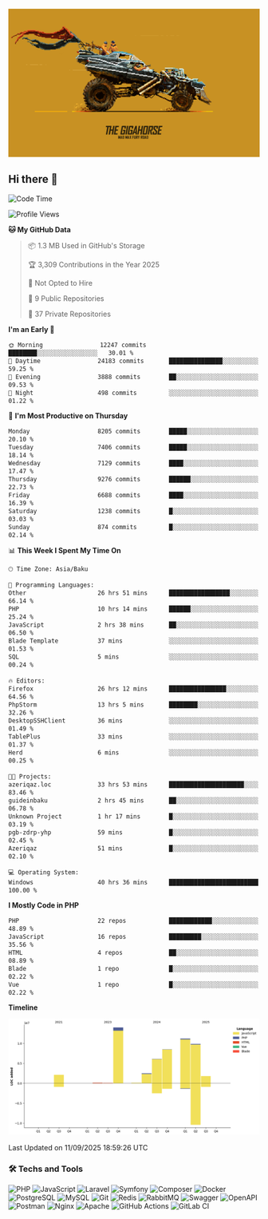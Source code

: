<!--WALLPAPER-->
<p align='center'>
  <img src='assets/wallpapers/11.gif' alt='Banner'>
</p>
<!--/WALLPAPER-->

## Hi there 👋

<!--START_SECTION:waka-->
![Code Time](http://img.shields.io/badge/Code%20Time-270%20hrs%2051%20mins-blue)

![Profile Views](http://img.shields.io/badge/Profile%20Views-0-blue)

**🐱 My GitHub Data** 

> 📦 1.3 MB Used in GitHub's Storage 
 > 
> 🏆 3,309 Contributions in the Year 2025
 > 
> 🚫 Not Opted to Hire
 > 
> 📜 9 Public Repositories 
 > 
> 🔑 37 Private Repositories 
 > 
**I'm an Early 🐤** 

```text
🌞 Morning                12247 commits       ████████░░░░░░░░░░░░░░░░░   30.01 % 
🌆 Daytime                24183 commits       ███████████████░░░░░░░░░░   59.25 % 
🌃 Evening                3888 commits        ██░░░░░░░░░░░░░░░░░░░░░░░   09.53 % 
🌙 Night                  498 commits         ░░░░░░░░░░░░░░░░░░░░░░░░░   01.22 % 
```
📅 **I'm Most Productive on Thursday** 

```text
Monday                   8205 commits        █████░░░░░░░░░░░░░░░░░░░░   20.10 % 
Tuesday                  7406 commits        █████░░░░░░░░░░░░░░░░░░░░   18.14 % 
Wednesday                7129 commits        ████░░░░░░░░░░░░░░░░░░░░░   17.47 % 
Thursday                 9276 commits        ██████░░░░░░░░░░░░░░░░░░░   22.73 % 
Friday                   6688 commits        ████░░░░░░░░░░░░░░░░░░░░░   16.39 % 
Saturday                 1238 commits        █░░░░░░░░░░░░░░░░░░░░░░░░   03.03 % 
Sunday                   874 commits         █░░░░░░░░░░░░░░░░░░░░░░░░   02.14 % 
```


📊 **This Week I Spent My Time On** 

```text
🕑︎ Time Zone: Asia/Baku

💬 Programming Languages: 
Other                    26 hrs 51 mins      █████████████████░░░░░░░░   66.14 % 
PHP                      10 hrs 14 mins      ██████░░░░░░░░░░░░░░░░░░░   25.24 % 
JavaScript               2 hrs 38 mins       ██░░░░░░░░░░░░░░░░░░░░░░░   06.50 % 
Blade Template           37 mins             ░░░░░░░░░░░░░░░░░░░░░░░░░   01.53 % 
SQL                      5 mins              ░░░░░░░░░░░░░░░░░░░░░░░░░   00.24 % 

🔥 Editors: 
Firefox                  26 hrs 12 mins      ████████████████░░░░░░░░░   64.56 % 
PhpStorm                 13 hrs 5 mins       ████████░░░░░░░░░░░░░░░░░   32.26 % 
DesktopSSHClient         36 mins             ░░░░░░░░░░░░░░░░░░░░░░░░░   01.49 % 
TablePlus                33 mins             ░░░░░░░░░░░░░░░░░░░░░░░░░   01.37 % 
Herd                     6 mins              ░░░░░░░░░░░░░░░░░░░░░░░░░   00.25 % 

🐱‍💻 Projects: 
azeriqaz.loc             33 hrs 53 mins      █████████████████████░░░░   83.46 % 
guideinbaku              2 hrs 45 mins       ██░░░░░░░░░░░░░░░░░░░░░░░   06.78 % 
Unknown Project          1 hr 17 mins        █░░░░░░░░░░░░░░░░░░░░░░░░   03.19 % 
pgb-zdrp-yhp             59 mins             █░░░░░░░░░░░░░░░░░░░░░░░░   02.45 % 
Azeriqaz                 51 mins             █░░░░░░░░░░░░░░░░░░░░░░░░   02.10 % 

💻 Operating System: 
Windows                  40 hrs 36 mins      █████████████████████████   100.00 % 
```

**I Mostly Code in PHP** 

```text
PHP                      22 repos            ████████████░░░░░░░░░░░░░   48.89 % 
JavaScript               16 repos            █████████░░░░░░░░░░░░░░░░   35.56 % 
HTML                     4 repos             ██░░░░░░░░░░░░░░░░░░░░░░░   08.89 % 
Blade                    1 repo              █░░░░░░░░░░░░░░░░░░░░░░░░   02.22 % 
Vue                      1 repo              █░░░░░░░░░░░░░░░░░░░░░░░░   02.22 % 
```



**Timeline**

![Lines of Code chart](https://raw.githubusercontent.com/feridnesibzade/feridnesibzade/main/assets/bar_graph.png)


 Last Updated on 11/09/2025 18:59:26 UTC
<!--END_SECTION:waka-->

### 🛠️ Techs and Tools

![PHP](https://img.shields.io/badge/PHP-777BB4?style=for-the-badge&logo=php&logoColor=white)
![JavaScript](https://img.shields.io/badge/JavaScript-F7DF1E?style=for-the-badge&logo=javascript&logoColor=000)
![Laravel](https://img.shields.io/badge/Laravel-F55247?style=for-the-badge&logo=laravel&logoColor=white)
![Symfony](https://img.shields.io/badge/Symfony-000000?style=for-the-badge&logo=symfony&logoColor=white)
![Composer](https://img.shields.io/badge/Composer-885630?style=for-the-badge&logo=composer&logoColor=white)
![Docker](https://img.shields.io/badge/Docker-2496ED?style=for-the-badge&logo=docker&logoColor=white)
![PostgreSQL](https://img.shields.io/badge/PostgreSQL-4169E1?style=for-the-badge&logo=postgresql&logoColor=white)
![MySQL](https://img.shields.io/badge/MySQL-4479A1?style=for-the-badge&logo=mysql&logoColor=white)
![Git](https://img.shields.io/badge/Git-F05032?style=for-the-badge&logo=git&logoColor=white)
![Redis](https://img.shields.io/badge/Redis-DC382D?style=for-the-badge&logo=redis&logoColor=white)
![RabbitMQ](https://img.shields.io/badge/RabbitMQ-FF6600?style=for-the-badge&logo=rabbitmq&logoColor=white)
![Swagger](https://img.shields.io/badge/Swagger-85EA2D?style=for-the-badge&logo=swagger&logoColor=black)
![OpenAPI](https://img.shields.io/badge/OpenAPI-6BA539?style=for-the-badge&logo=openapiinitiative&logoColor=white)
![Postman](https://img.shields.io/badge/Postman-FF6C37?style=for-the-badge&logo=postman&logoColor=white)
![Nginx](https://img.shields.io/badge/Nginx-009639?style=for-the-badge&logo=nginx&logoColor=white)
![Apache](https://img.shields.io/badge/Apache-D22128?style=for-the-badge&logo=apache&logoColor=white)
![GitHub Actions](https://img.shields.io/badge/GitHub%20Actions-2088FF?style=for-the-badge&logo=githubactions&logoColor=white)
![GitLab CI](https://img.shields.io/badge/GitLab%20CI-FC6D26?style=for-the-badge&logo=gitlab&logoColor=white)

